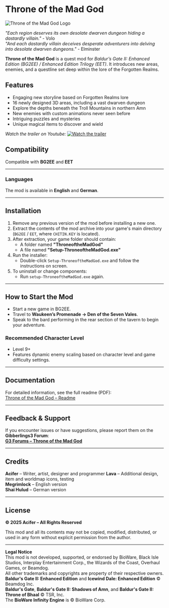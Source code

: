 # Throne of the Mad God

![Throne of the Mad God Logo](https://github.com/AciferBG/Throne-of-the-Mad-God/blob/main/Documentation_pics/Madgod_symbol.png)

*"Each region deserves its own desolate dwarven dungeon hiding a dastardly villain."* - Volo  
*"And each dastardly villain deceives desperate adventurers into delving into desolate dwarven dungeons."* - Elminster  

**Throne of the Mad God** is a quest mod for *Baldur’s Gate II: Enhanced Edition (BG2EE) / Enhanced Edition Trilogy (EET)*. It introduces new areas, enemies, and a questline set deep within the lore of the Forgotten Realms.

## Features
- Engaging new storyline based on Forgotten Realms lore  
- 16 newly designed 3D areas, including a vast dwarven dungeon  
- Explore the depths beneath the Troll Mountains in northern Amn  
- New enemies with custom animations never seen before  
- Intriguing puzzles and mysteries  
- Unique magical items to discover and wield  

*Watch the trailer on Youtube:*
[![Watch the trailer](https://github.com/AciferBG/Throne-of-the-Mad-God/blob/main/Documentation_pics/totmg%20thumbnail%2001.png)](https://youtu.be/wKwR5bLL-Uk)

## Compatibility  
Compatible with **BG2EE** and **EET**  

---

### Languages  
The mod is available in **English** and **German**.

---

## Installation  
1. Remove any previous version of the mod before installing a new one.  
2. Extract the contents of the mod archive into your game's main directory (`BG2EE` / `EET`, where `CHITIN.KEY` is located).  
3. After extraction, your game folder should contain:  
   - A folder named **"ThroneoftheMadGod"**  
   - A file named **"Setup-ThroneoftheMadGod.exe"**  
4. Run the installer:  
   - Double-click `Setup-ThroneoftheMadGod.exe` and follow the instructions on screen.  
5. To uninstall or change components:  
   - Run `setup-ThroneoftheMadGod.exe` again.  

---

## How to Start the Mod  
- Start a new game in BG2EE.  
- Travel to **Waukeen’s Promenade → Den of the Seven Vales**.  
- Speak to the bard performing in the rear section of the tavern to begin your adventure.  

### Recommended Character Level  
- Level 9+  
- Features dynamic enemy scaling based on character level and game difficulty settings.  

---

## Documentation  
For detailed information, see the full readme (PDF):  
[Throne of the Mad God – Readme](https://github.com/AciferBG/Throne-of-the-Mad-God/blob/main/ThroneoftheMadGod/documentation/Throne_of_the_Mad_God_Readme.pdf)

---

## Feedback & Support  
If you encounter issues or have suggestions, please report them on the **Gibberlings3 Forum**:  
[**G3 Forums – Throne of the Mad God**](https://www.gibberlings3.net/forums/)

---

## Credits  
**Acifer** – Writer, artist, designer and programmer 
**Lava** – Additional design, item and worldmap icons, testing  
**Megrimlock** – English version  
**Shai Hulud** – German version

---

## License  
**© 2025 Acifer – All Rights Reserved**  

This mod and all its contents may not be copied, modified, distributed, or used in any form without explicit permission from the author.

---

**Legal Notice**  
This mod is not developed, supported, or endorsed by BioWare, Black Isle Studios, Interplay Entertainment Corp., the Wizards of the Coast, Overhaul Games, or Beamdog.  
All other trademarks and copyrights are property of their respective owners.  
**Baldur's Gate II: Enhanced Edition** and **Icewind Dale: Enhanced Edition** © Beamdog Inc.  
**Baldur's Gate**, **Baldur's Gate II: Shadows of Amn**, and **Baldur's Gate II: Throne of Bhaal** © TSR, Inc.  
The **BioWare Infinity Engine** is © BioWare Corp.